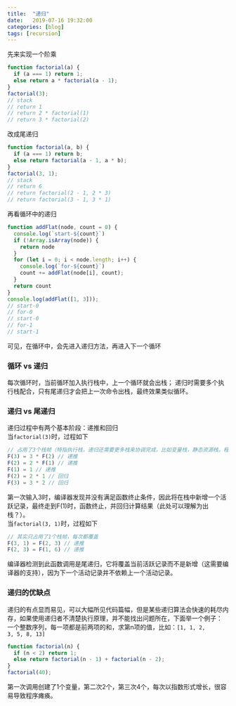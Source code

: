 ```yaml
---
title:  "递归"
date:   2019-07-16 19:32:00
categories: [blog]
tags: [recursion]
---
```


先来实现一个阶乘
```js
function factorial(a) {
  if (a === 1) return 1;
  else return a * factorial(a - 1);
}
factorial(3);
// stack
// return 1
// return 2 * factorial(1)
// return 3 * factorial(2)
```
改成尾递归
```js
function factorial(a, b) {
  if (a === 1) return b;
  else return factorial(a - 1, a * b);
}
factorial(3, 1);
// stack
// return 6
// return factorial(2 - 1, 2 * 3)
// return factorial(3 - 1, 3 * 1)
```
再看循环中的递归
```js
function addFlat(node, count = 0) {
  console.log(`start-${count}`)
  if (!Array.isArray(node)) {
    return node
  }
  for (let i = 0; i < node.length; i++) {
    console.log(`for-${count}`)
    count += addFlat(node[i], count);
  }
  return count
}
console.log(addFlat([1, 3]));
// start-0 
// for-0 
// start-0 
// for-1 
// start-1 
```
可见，在循环中，会先进入递归方法，再进入下一个循环

### 循环 vs 递归
每次循环时，当前循环加入执行栈中，上一个循环就会出栈；
递归时需要多个执行栈配合，只有尾递归才会把上一次命令出栈，最终效果类似循环。

### 递归 vs 尾递归
递归过程中有两个基本阶段：递推和回归  
当<code>factorial(3)</code>时，过程如下
```js
// 占用了3个栈帧（特指执行栈，递归还需要更多栈来协调完成，比如变量栈，静态资源栈，程序指令栈）
F(3) = 3 * F(2) // 递推
F(2) = 2 * F(1) // 递推
F(1) = 1 // 递推
F(2) = 2 * 1 // 回归
F(3) = 3 * 2 // 回归
```
第一次输入3时，编译器发现并没有满足函数终止条件，因此将在栈中新增一个活跃记录，最终走到F(1)时，函数终止，并回归计算结果（此处可以理解为出栈？）。  
当<code>factorial(3, 1)</code>时，过程如下
```js
// 其实只占用了1个栈帧，每次都覆盖
F(3, 1) = F(2, 3) // 递推
F(2, 3) = F(1, 6) // 递推
```
编译器检测到此函数调用是尾递归，它将覆盖当前活跃记录而不是新增（这需要编译器的支持），因为下一个活动记录并不依赖上一个活动记录。

### 递归的优缺点
递归的有点显而易见，可以大幅所见代码篇幅，但是某些递归算法会快速的耗尽内存，如果使用递归者不清楚执行原理，并不能找出问题所在，下面举一个例子：   
一个整数序列，每一项都是前两项的和，求第n项的值，比如：<code>[1, 1, 2, 3, 5, 8, 13]</code>
```js
function factorial(n) {
  if (n < 2) return 1;
  else return factorial(n - 1) + factorial(n - 2);
}
factorial(40);
```
第一次调用创建了1个变量，第二次2个，第三次4个，每次以指数形式增长，很容易导致程序瘫痪。


